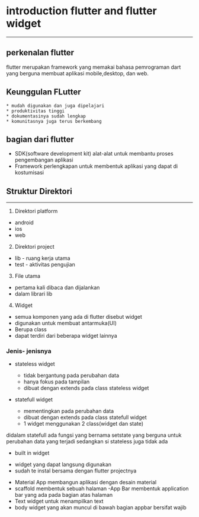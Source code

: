 # introduction flutter and flutter widget

---

## perkenalan flutter
flutter merupakan framework yang memakai bahasa pemrograman dart yang berguna membuat aplikasi mobile,desktop, dan web.

## Keunggulan FLutter
	* mudah digunakan dan juga dipelajari
	* produktivitas tinggi
	* dokumentasinya sudah lengkap
	* komunitasnya juga terus berkembang

## bagian dari flutter
* SDK(software development kit)
alat-alat untuk membantu proses pengembangan aplikasi
* Framework
perlengkapan untuk membentuk aplikasi yang dapat di kostumisasi

## Struktur Direktori
---
1. Direktori platform
* android
* ios
* web

2. Direktori project
* lib - ruang kerja utama
* test - aktivitas pengujian

3. File utama
* pertama kali dibaca dan dijalankan
* dalam librari lib

4. Widget
* semua komponen yang ada di flutter disebut widget
* digunakan untuk membuat antarmuka(UI)
* Berupa class
* dapat terdiri dari beberapa widget lainnya

### Jenis- jenisnya
- stateless widget
	* tidak bergantung pada perubahan data
	* hanya fokus pada tampilan
	* dibuat dengan extends pada class stateless 	widget

- statefull widget
	* mementingkan pada perubahan data
	* dibuat dengan extends pada class statefull 	widget
	* 1 widget menggunakan 2 class(widget dan 	state)

didalam statefull ada fungsi yang bernama setstate yang berguna untuk perubahan data yang terjadi sedangkan si stateless juga tidak ada


- built in widget
* widget yang dapat langsung digunakan
* sudah te instal bersama dengan flutter projectnya

- Material App
membangun aplikasi dengan desain material
- scaffold 
membentuk sebuah halaman
-App Bar 
membentuk application bar yang ada pada bagian atas halaman
- Text
widget untuk menampilkan text
- body 
widget yang akan muncul di bawah bagian appbar bersifat wajib



